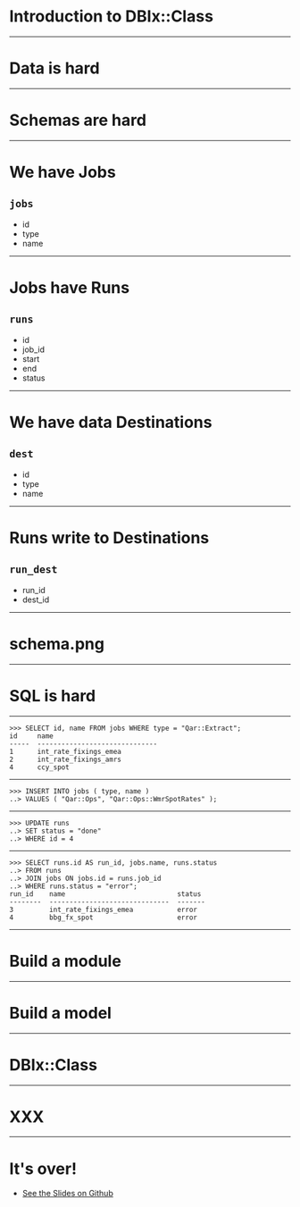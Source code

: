 # Introduction to DBIx::Class

------

# Data is hard

------

# Schemas are hard

---

# We have Jobs
## `jobs`

* id
* type
* name

---

# Jobs have Runs
## `runs`

* id
* job_id
* start
* end
* status

---

# We have data Destinations
## `dest`

* id
* type
* name

---

# Runs write to Destinations
## `run_dest`

* run_id
* dest_id

---

# schema.png

------

# SQL is hard

---

```
>>> SELECT id, name FROM jobs WHERE type = "Qar::Extract";
id     name
-----  ------------------------------
1      int_rate_fixings_emea
2      int_rate_fixings_amrs
4      ccy_spot
```

---

```
>>> INSERT INTO jobs ( type, name )
..> VALUES ( "Qar::Ops", "Qar::Ops::WmrSpotRates" );
```

---

```
>>> UPDATE runs
..> SET status = "done"
..> WHERE id = 4
```

---

```
>>> SELECT runs.id AS run_id, jobs.name, runs.status
..> FROM runs
..> JOIN jobs ON jobs.id = runs.job_id
..> WHERE runs.status = "error";
run_id    name                            status
--------  ------------------------------  -------
3         int_rate_fixings_emea           error
4         bbg_fx_spot                     error
```
---

# Build a module

---

# Build a model

------

# DBIx::Class

---

# XXX

------

# It's over!

* [See the Slides on Github](http://github.com/preaction/Introduction-to-DBIx-Class)
